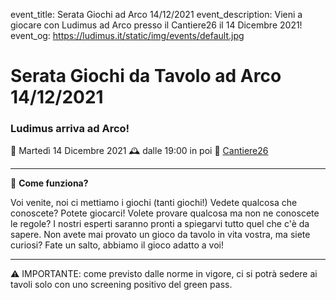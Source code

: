 event_title: Serata Giochi ad Arco 14/12/2021
event_description: Vieni a giocare con Ludimus ad Arco presso il Cantiere26 il 14 Dicembre 2021!
event_og: https://ludimus.it/static/img/events/default.jpg

# Serata Giochi da Tavolo ad Arco 14/12/2021

### Ludimus arriva ad Arco!

📅 Martedì 14 Dicembre 2021
🕰 dalle 19:00 in poi
📍 [Cantiere26](https://g.page/Cantiere26?share)

---

🎲 **Come funziona?**

Voi venite, noi ci mettiamo i giochi (tanti giochi!)
Vedete qualcosa che conoscete? Potete giocarci!
Volete provare qualcosa ma non ne conoscete le regole? I nostri esperti saranno pronti a spiegarvi tutto quel che c'è da sapere.
Non avete mai provato un gioco da tavolo in vita vostra, ma siete curiosi? Fate un salto, abbiamo il gioco adatto a voi!

---
⚠️ IMPORTANTE: come previsto dalle norme in vigore, ci si potrà sedere ai tavoli solo con uno screening positivo del green pass.
